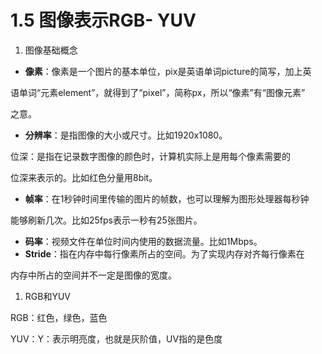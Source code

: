 # 1.5 图像表示RGB- YUV

1. 图像基础概念
- **像素**：像素是一个图片的基本单位，pix是英语单词picture的简写，加上英

语单词“元素element”，就得到了“pixel”，简称px，所以“像素”有“图像元素”

之意。

- **分辨率**：是指图像的大小或尺寸。比如1920x1080。

位深：是指在记录数字图像的颜色时，计算机实际上是用每个像素需要的

位深来表示的。比如红色分量用8bit。

- **帧率**：在1秒钟时间里传输的图片的帧数，也可以理解为图形处理器每秒钟

能够刷新几次。比如25fps表示一秒有25张图片。

- **码率**：视频文件在单位时间内使用的数据流量。比如1Mbps。
- **Stride**：指在内存中每行像素所占的空间。为了实现内存对齐每行像素在

内存中所占的空间并不一定是图像的宽度。

1. RGB和YUV

RGB：红色，绿色，蓝色

YUV：Y：表示明亮度，也就是灰阶值，UV指的是色度